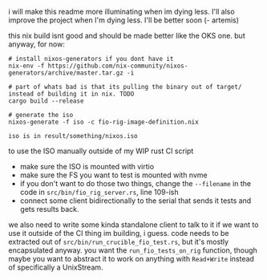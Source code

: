 i will make this readme more illuminating when im dying less. I'll also improve
the project when I'm dying less. I'll be better soon (- artemis)

this nix build isnt good and should be made better like the OKS one. but anyway, for now:

```
# install nixos-generators if you dont have it
nix-env -f https://github.com/nix-community/nixos-generators/archive/master.tar.gz -i

# part of whats bad is that its pulling the binary out of target/ instead of building it in nix. TODO
cargo build --release

# generate the iso
nixos-generate -f iso -c fio-rig-image-definition.nix

iso is in result/something/nixos.iso
```

to use the ISO manually outside of my WIP rust CI script

- make sure the ISO is mounted with virtio
- make sure the FS you want to test is mounted with nvme
- if you don't want to do those two things, change the `--filename` in the code
  in `src/bin/fio_rig_server.rs`, line 109-ish
- connect some client bidirectionally to the serial that sends it tests and
  gets results back.

we also need to write some kinda standalone client to talk to it if we want to
use it outside of the CI thing im building, i guess. code needs to be extracted
out of `src/bin/run_crucible_fio_test.rs`, but it's mostly encapsulated anyway.
you want the `run_fio_tests_on_rig` function, though maybe you want to abstract
it to work on anything with `Read+Write` instead of specifically a UnixStream.
